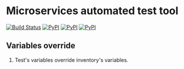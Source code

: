 # Microservices automated test tool
[![Build Status](https://travis-ci.org/comtihon/catcher.svg?branch=master)](https://travis-ci.org/comtihon/catcher)
[![PyPI](https://img.shields.io/pypi/v/catcher.svg)](https://pypi.python.org/pypi/catcher)
[![PyPI](https://img.shields.io/pypi/pyversions/catcher.svg)](https://pypi.python.org/pypi/catcher)
[![PyPI](https://img.shields.io/pypi/wheel/catcher.svg)](https://pypi.python.org/pypi/catcher)  
## Variables override
1. Test's variables override inventory's variables.